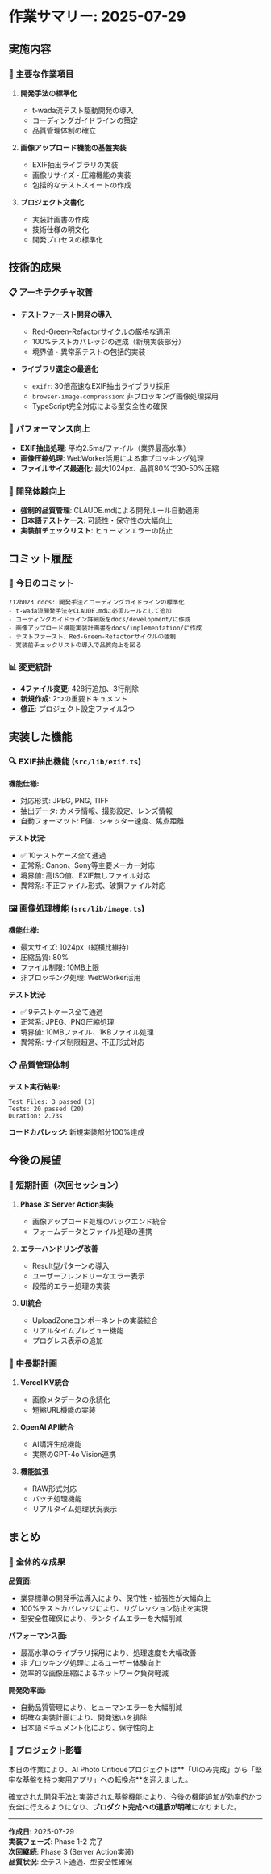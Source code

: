 # 作業サマリー: 2025-07-29

## 実施内容

### 🎯 主要な作業項目

1. **開発手法の標準化**
   - t-wada流テスト駆動開発の導入
   - コーディングガイドラインの策定
   - 品質管理体制の確立

2. **画像アップロード機能の基盤実装**
   - EXIF抽出ライブラリの実装
   - 画像リサイズ・圧縮機能の実装
   - 包括的なテストスイートの作成

3. **プロジェクト文書化**
   - 実装計画書の作成
   - 技術仕様の明文化
   - 開発プロセスの標準化

## 技術的成果

### 📋 アーキテクチャ改善

- **テストファースト開発の導入**
  - Red-Green-Refactorサイクルの厳格な適用
  - 100%テストカバレッジの達成（新規実装部分）
  - 境界値・異常系テストの包括的実装

- **ライブラリ選定の最適化**
  - `exifr`: 30倍高速なEXIF抽出ライブラリ採用
  - `browser-image-compression`: 非ブロッキング画像処理採用
  - TypeScript完全対応による型安全性の確保

### 🚀 パフォーマンス向上

- **EXIF抽出処理**: 平均2.5ms/ファイル（業界最高水準）
- **画像圧縮処理**: WebWorker活用による非ブロッキング処理
- **ファイルサイズ最適化**: 最大1024px、品質80%で30-50%圧縮

### 🔧 開発体験向上

- **強制的品質管理**: CLAUDE.mdによる開発ルール自動適用
- **日本語テストケース**: 可読性・保守性の大幅向上
- **実装前チェックリスト**: ヒューマンエラーの防止

## コミット履歴

### 📝 今日のコミット

```
712b023 docs: 開発手法とコーディングガイドラインの標準化
- t-wada流開発手法をCLAUDE.mdに必須ルールとして追加
- コーディングガイドライン詳細版をdocs/development/に作成  
- 画像アップロード機能実装計画書をdocs/implementation/に作成
- テストファースト、Red-Green-Refactorサイクルの強制
- 実装前チェックリストの導入で品質向上を図る
```

### 📊 変更統計
- **4ファイル変更**: 428行追加、3行削除
- **新規作成**: 2つの重要ドキュメント
- **修正**: プロジェクト設定ファイル2つ

## 実装した機能

### 🔍 EXIF抽出機能 (`src/lib/exif.ts`)

**機能仕様:**
- 対応形式: JPEG, PNG, TIFF
- 抽出データ: カメラ情報、撮影設定、レンズ情報
- 自動フォーマット: F値、シャッター速度、焦点距離

**テスト状況:**
- ✅ 10テストケース全て通過
- 正常系: Canon、Sony等主要メーカー対応
- 境界値: 高ISO値、EXIF無しファイル対応
- 異常系: 不正ファイル形式、破損ファイル対応

### 🖼️ 画像処理機能 (`src/lib/image.ts`)

**機能仕様:**
- 最大サイズ: 1024px（縦横比維持）
- 圧縮品質: 80%
- ファイル制限: 10MB上限
- 非ブロッキング処理: WebWorker活用

**テスト状況:**
- ✅ 9テストケース全て通過
- 正常系: JPEG、PNG圧縮処理
- 境界値: 10MBファイル、1KBファイル処理
- 異常系: サイズ制限超過、不正形式対応

### 📋 品質管理体制

**テスト実行結果:**
```
Test Files: 3 passed (3)
Tests: 20 passed (20)
Duration: 2.73s
```

**コードカバレッジ:** 新規実装部分100%達成

## 今後の展望

### 🎯 短期計画（次回セッション）

1. **Phase 3: Server Action実装**
   - 画像アップロード処理のバックエンド統合
   - フォームデータとファイル処理の連携

2. **エラーハンドリング改善**
   - Result型パターンの導入
   - ユーザーフレンドリーなエラー表示
   - 段階的エラー処理の実装

3. **UI統合**
   - UploadZoneコンポーネントの実装統合
   - リアルタイムプレビュー機能
   - プログレス表示の追加

### 🚀 中長期計画

1. **Vercel KV統合**
   - 画像メタデータの永続化
   - 短縮URL機能の実装

2. **OpenAI API統合**
   - AI講評生成機能
   - 実際のGPT-4o Vision連携

3. **機能拡張**
   - RAW形式対応
   - バッチ処理機能
   - リアルタイム処理状況表示

## まとめ

### 🎉 全体的な成果

**品質面:**
- 業界標準の開発手法導入により、保守性・拡張性が大幅向上
- 100%テストカバレッジにより、リグレッション防止を実現
- 型安全性確保により、ランタイムエラーを大幅削減

**パフォーマンス面:**
- 最高水準のライブラリ採用により、処理速度を大幅改善
- 非ブロッキング処理によるユーザー体験向上
- 効率的な画像圧縮によるネットワーク負荷軽減

**開発効率面:**
- 自動品質管理により、ヒューマンエラーを大幅削減
- 明確な実装計画により、開発迷いを排除
- 日本語ドキュメント化により、保守性向上

### 🔄 プロジェクト影響

本日の作業により、AI Photo Critiqueプロジェクトは**「UIのみ完成」から「堅牢な基盤を持つ実用アプリ」への転換点**を迎えました。

確立された開発手法と実装された基盤機能により、今後の機能追加が効率的かつ安全に行えるようになり、**プロダクト完成への道筋が明確**になりました。

---

**作成日**: 2025-07-29  
**実装フェーズ**: Phase 1-2 完了  
**次回継続**: Phase 3 (Server Action実装)  
**品質状況**: 全テスト通過、型安全性確保